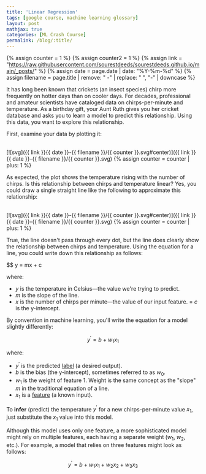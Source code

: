 ```yaml
---
title: 'Linear Regression'
tags: [google course, machine learning glossary]
layout: post
mathjax: true
categories: [ML Crash Course]
permalink: /blog/:title/
---
```

{% assign counter = 1 %}
{% assign counter2 = 1 %}
{% assign link = "https://raw.githubusercontent.com/sourestdeeds/sourestdeeds.github.io/main/_posts/" %}
{% assign date = page.date | date: "%Y-%m-%d" %}
{% assign filename = page.title | remove: " -" | replace: " ", "-" | downcase %}

It has long been known that crickets (an insect species) chirp more frequently on hotter days than on cooler days. For decades, professional and amateur scientists have cataloged data on chirps-per-minute and temperature. As a birthday gift, your Aunt Ruth gives you her cricket database and asks you to learn a model to predict this relationship. Using this data, you want to explore this relationship.

First, examine your data by plotting it:

<br>
[![svg]({{ link }}{{ date }}-{{ filename }}/{{ counter }}.svg#center)]({{ link }}{{ date }}-{{ filename }}/{{ counter }}.svg)
{% assign counter = counter | plus: 1 %} 
<br>

As expected, the plot shows the temperature rising with the number of chirps. Is this relationship between chirps and temperature linear? Yes, you could draw a single straight line like the following to approximate this relationship:

<br>
[![svg]({{ link }}{{ date }}-{{ filename }}/{{ counter }}.svg#center)]({{ link }}{{ date }}-{{ filename }}/{{ counter }}.svg)
{% assign counter = counter | plus: 1 %} 
<br>

True, the line doesn't pass through every dot, but the line does clearly show the relationship between chirps and temperature. Using the equation for a line, you could write down this relationship as follows:

$$
y = mx + c

where:

- $y$ is the temperature in Celsius—the value we're trying to predict.
- $m$ is the slope of the line.
- $x$ is the number of chirps per minute—the value of our input feature.
= $c$ is the y-intercept.

By convention in machine learning, you'll write the equation for a model slightly differently:

$$
y^' = b + w_1 x_1
$$

where:

- $y^'$ is the predicted [label](https://developers.google.com/machine-learning/crash-course/framing/ml-terminology#labels) (a desired output).
- $b$ is the bias (the y-intercept), sometimes referred to as $w_0$.
- $w_1$ is the weight of feature $1$. Weight is the same concept as the "slope" $m$  in the traditional equation of a line.
- $x_1$ is a [feature](https://developers.google.com/machine-learning/crash-course/framing/ml-terminology#features) (a known input).

To **infer** (predict) the temperature $y^'$ for a new chirps-per-minute value $x_1$, just substitute the $x_1$ value into this model.

Although this model uses only one feature, a more sophisticated model might rely on multiple features, each having a separate weight ($w_1$, $w_2$, etc.). For example, a model that relies on three features might look as follows:

$$
y^' = b + w_1 x_1 + w_2 x_2 + w_3 x_3
$$